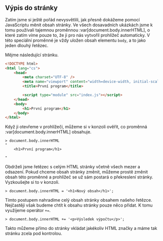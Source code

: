 ## Výpis do stránky

Zatím jsme si ještě pořád nevysvětlili, jak přesně dokážeme pomocí JavaScriptu měnit obsah stránky. Ve všech dosavadních ukázkách jsme k tomu používali tajemnou proměnnou :var[document.body.innerHTML], o které zatím víme pouze to, že ji pro nás vytvořil prohlížeč automaticky. V této speciální proměnné je vždy uložen obsah elementu `body`, a to jako jeden dlouhý řetězec.

Mějme následující stránku.

```html
<!DOCTYPE html>
<html lang="cs">
	<head>
		<meta charset="UTF-8" />
		<meta name="viewport" content="width=device-width, initial-scale=1.0" />
		<title>První program</title>

		<script type="module" src="index.js"></script>
	</head>
	<body>
		<h1>První program</h1>
	</body>
</html>
```

Když ji otevřeme v prohlížeči, můžeme si v konzoli ověřit, co proměnná :var[document.body.innerHTML] obsahuje.

```jscon
> document.body.innerHTML
"
    <h1>První program</h1>

"
```

Obdrželi jsme řetězec s celým HTML stránky včetně všech mezer a odsazení. Pokud chceme obsah stránky změnit, můžeme prostě změnit obsah této proměnné a prohlížeč se už sám postará o překreslení stránky. Vyzkoušejte si to v konzoli.

```jscon
> document.body.innerHTML = '<h1>Nový obsah</h1>';
```

Tímto postupem nahradíme celý obsah stránky obsahem našeho řetězce. Nejčastěji však budeme chtít k obsahu stránky pouze něco přidat. K tomu využijeme operátor `+=`.

```jscon
> document.body.innerHTML += '<p>Výsledek výpočtu</p>';
```

Takto můžeme přímo do stránky vkládat jakékoliv HTML značky a máme tak stránku zcela pod kontrolou.

